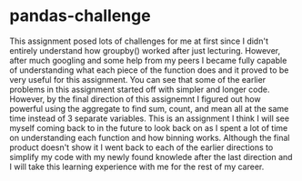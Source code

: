 # pandas-challenge

This assignment posed lots of challenges for me at first since I didn't entirely understand how groupby() worked after just lecturing. However, after much googling 
and some help from my peers I became fully capable of understanding what each piece of the function does and it proved to be very useful for this assignment.
You can see that some of the earlier problems in this assignment started off with simpler and longer code. However, by the final direction of this assignemnt
I figured out how powerful using the aggregate to find sum, count, and mean all at the same time instead of 3 separate variables. This is an assignment I think
I will see myself coming back to in the future to look back on as I spent a lot of time on understanding each function and how binning works. Although the final
product doesn't show it I went back to each of the earlier directions to simplify my code with my newly found knowlede after the last direction and I will take this 
learning experience with me for the rest of my career. 